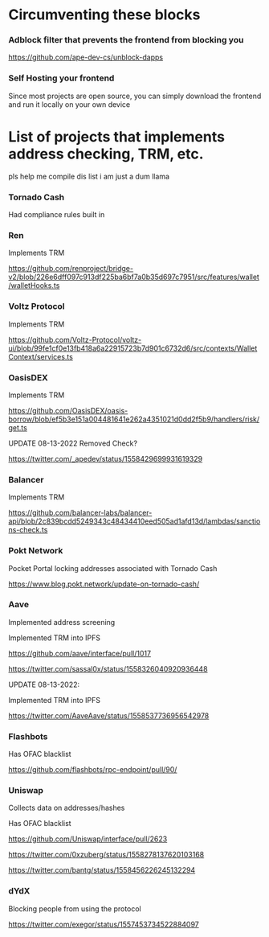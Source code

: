 # Circumventing these blocks
### Adblock filter that prevents the frontend from blocking you
https://github.com/ape-dev-cs/unblock-dapps

### Self Hosting your frontend
Since most projects are open source, you can simply download the frontend and run it locally on your own device

# List of projects that implements address checking, TRM, etc.
pls help me compile dis list i am just a dum llama

### Tornado Cash
Had compliance rules built in

### Ren 
Implements TRM

https://github.com/renproject/bridge-v2/blob/226e6dff097c913df225ba6bf7a0b35d697c7951/src/features/wallet/walletHooks.ts

### Voltz Protocol
Implements TRM

https://github.com/Voltz-Protocol/voltz-ui/blob/99fe1cf0e13fb418a6a22915723b7d901c6732d6/src/contexts/WalletContext/services.ts

### OasisDEX
Implements TRM

https://github.com/OasisDEX/oasis-borrow/blob/ef5b3e151a004481641e262a4351021d0dd2f5b9/handlers/risk/get.ts

UPDATE 08-13-2022
Removed Check?

https://twitter.com/_apedev/status/1558429699931619329

### Balancer
Implements TRM

https://github.com/balancer-labs/balancer-api/blob/2c839bcdd5249343c48434410eed505ad1afd13d/lambdas/sanctions-check.ts

### Pokt Network
Pocket Portal locking addresses associated with Tornado Cash

https://www.blog.pokt.network/update-on-tornado-cash/

### Aave
Implemented address screening

Implemented TRM into IPFS

https://github.com/aave/interface/pull/1017

https://twitter.com/sassal0x/status/1558326040920936448

UPDATE 08-13-2022:

Implemented TRM into IPFS

https://twitter.com/AaveAave/status/1558537736956542978

### Flashbots 
Has OFAC blacklist

https://github.com/flashbots/rpc-endpoint/pull/90/

### Uniswap
Collects data on addresses/hashes

Has OFAC blacklist

https://github.com/Uniswap/interface/pull/2623

https://twitter.com/0xzuberg/status/1558278137620103168

https://twitter.com/bantg/status/1558456226245132294

### dYdX
Blocking people from using the protocol

https://twitter.com/exegor/status/1557453734522884097
